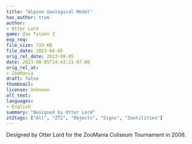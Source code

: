 ```yaml
---
title: "Alpine Geological Model"
has_author: true
author: 
- Otter Lord
game: Zoo Tycoon 2
exp_req: 
file_size: 719 KB
file_date: 2023-08-05
orig_rel_date: 2023-08-05
date: 2023-08-05T14:43:21-07:00
orig_rel_at: 
- ZooMania
draft: false
thumbnail: 
license: Unknown
alt_text: 
languages:
- English
summary: "Designed by Otter Lord"
zt2tags: ["All", "ZT2", "Objects", "Signs", "Zootilities"]
---
```


Designed by Otter Lord for the ZooMania Coliseum Tournament in 2008.